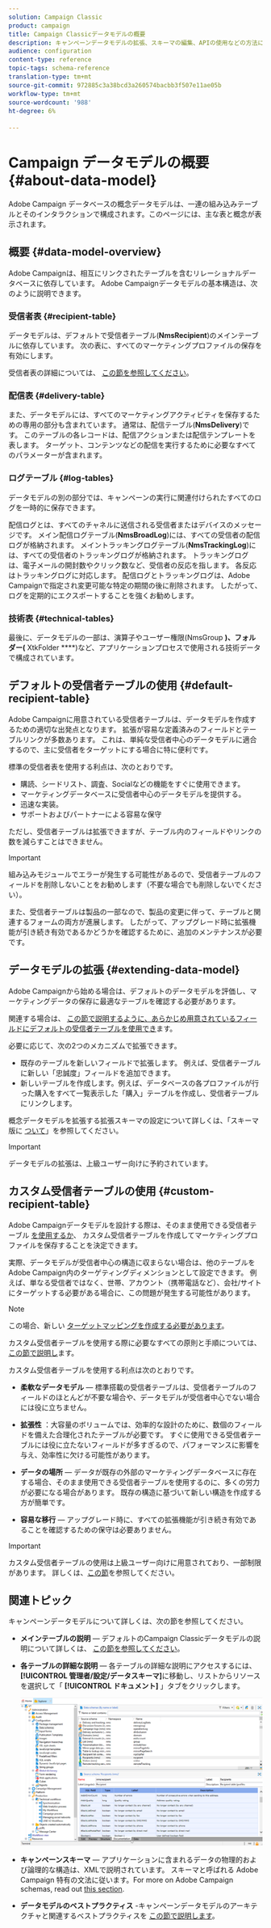 ```yaml
---
solution: Campaign Classic
product: campaign
title: Campaign Classicデータモデルの概要
description: キャンペーンデータモデルの拡張、スキーマの編集、APIの使用などの方法について説明します。
audience: configuration
content-type: reference
topic-tags: schema-reference
translation-type: tm+mt
source-git-commit: 972885c3a38bcd3a260574bacbb3f507e11ae05b
workflow-type: tm+mt
source-wordcount: '988'
ht-degree: 6%

---
```



# Campaign データモデルの概要{#about-data-model}

Adobe Campaign データベースの概念データモデルは、一連の組み込みテーブルとそのインタラクションで構成されます。このページには、主な表と概念が表示されます。

## 概要 {#data-model-overview}

Adobe Campaignは、相互にリンクされたテーブルを含むリレーショナルデータベースに依存しています。 Adobe Campaignデータモデルの基本構造は、次のように説明できます。

### 受信者表 {#recipient-table}

データモデルは、デフォルトで受信者テーブル(**NmsRecipient**)のメインテーブルに依存しています。 次の表に、すべてのマーケティングプロファイルの保存を有効にします。

受信者表の詳細については、 [この節を参照してください](#default-recipient-table)。

### 配信表 {#delivery-table}

また、データモデルには、すべてのマーケティングアクティビティを保存するための専用の部分も含まれています。 通常は、配信テーブル(**NmsDelivery**)です。 このテーブルの各レコードは、配信アクションまたは配信テンプレートを表します。 ターゲット、コンテンツなどの配信を実行するために必要なすべてのパラメーターが含まれます。

### ログテーブル {#log-tables}

データモデルの別の部分では、キャンペーンの実行に関連付けられたすべてのログを一時的に保存できます。

配信ログとは、すべてのチャネルに送信される受信者またはデバイスのメッセージです。 メイン配信ログテーブル(**NmsBroadLog**)には、すべての受信者の配信ログが格納されます。
メイントラッキングログテーブル(**NmsTrackingLog**)には、すべての受信者のトラッキングログが格納されます。 トラッキングログは、電子メールの開封数やクリック数など、受信者の反応を指します。 各反応はトラッキングログに対応します。
配信ログとトラッキングログは、Adobe Campaignで指定され変更可能な特定の期間の後に削除されます。 したがって、ログを定期的にエクスポートすることを強くお勧めします。

### 技術表 {#technical-tables}

最後に、データモデルの一部は、演算子やユーザー権限(NmsGroup **)、フォルダー(** XtkFolder ****)など、アプリケーションプロセスで使用される技術データで構成されています。

## デフォルトの受信者テーブルの使用 {#default-recipient-table}

Adobe Campaignに用意されている受信者テーブルは、データモデルを作成するための適切な出発点となります。 拡張が容易な定義済みのフィールドとテーブルリンクが多数あります。 これは、単純な受信者中心のデータモデルに適合するので、主に受信者をターゲットにする場合に特に便利です。

標準の受信者表を使用する利点は、次のとおりです。

* 購読、シードリスト、調査、Socialなどの機能をすぐに使用できます。
* マーケティングデータベースに受信者中心のデータモデルを提供する。
* 迅速な実装。
* サポートおよびパートナーによる容易な保守

ただし、受信者テーブルは拡張できますが、テーブル内のフィールドやリンクの数を減らすことはできません。

>[!IMPORTANT]
>
>組み込みモジュールでエラーが発生する可能性があるので、受信者テーブルのフィールドを削除しないことをお勧めします（不要な場合でも削除しないでください）。

また、受信者テーブルは製品の一部なので、製品の変更に伴って、テーブルと関連するフォームの両方が進展します。 したがって、アップグレード時に拡張機能が引き続き有効であるかどうかを確認するために、追加のメンテナンスが必要です。

## データモデルの拡張 {#extending-data-model}

Adobe Campaignから始める場合は、デフォルトのデータモデルを評価し、マーケティングデータの保存に最適なテーブルを確認する必要があります。

関連する場合は、 [この節で説明するように、あらかじめ用意されているフィールドにデフォルトの受信者テーブルを使用でき](#default-recipient-table)ます。

必要に応じて、次の2つのメカニズムで拡張できます。

* 既存のテーブルを新しいフィールドで拡張します。 例えば、受信者テーブルに新しい「忠誠度」フィールドを追加できます。
* 新しいテーブルを作成します。例えば、データベースの各プロファイルが行った購入をすべて一覧表示した「購入」テーブルを作成し、受信者テーブルにリンクします。

概念データモデルを拡張する拡張スキーマの設定について詳しくは、「スキーマ版に [ついて](../../configuration/using/about-schema-edition.md)」を参照してください。

>[!IMPORTANT]
>
>データモデルの拡張は、上級ユーザー向けに予約されています。

## カスタム受信者テーブルの使用 {#custom-recipient-table}

Adobe Campaignデータモデルを設計する際は、そのまま使用できる受信者テーブル [を使用するか](#default-recipient-table)、 [](../../configuration/using/about-custom-recipient-table.md) カスタム受信者テーブルを作成してマーケティングプロファイルを保存することを決定できます。

実際、データモデルが受信者中心の構造に収まらない場合は、他のテーブルをAdobe Campaign内のターゲティングディメンションとして設定できます。 例えば、単なる受信者ではなく、世帯、アカウント（携帯電話など）、会社/サイトにターゲットする必要がある場合に、この問題が発生する可能性があります。

>[!NOTE]
>
>この場合、新しい [ターゲットマッピングを作成する必要があります](../../configuration/using/target-mapping.md)。

カスタム受信者テーブルを使用する際に必要なすべての原則と手順については、 [この節で説明し](../../configuration/using/about-custom-recipient-table.md)ます。

カスタム受信者テーブルを使用する利点は次のとおりです。

* **柔軟なデータモデル** — 標準搭載の受信者テーブルは、受信者テーブルのフィールドのほとんどが不要な場合や、データモデルが受信者中心でない場合には役に立ちません。

* **拡張性** ：大容量のボリュームでは、効率的な設計のために、数個のフィールドを備えた合理化されたテーブルが必要です。 すぐに使用できる受信者テーブルには役に立たないフィールドが多すぎるので、パフォーマンスに影響を与え、効率性に欠ける可能性があります。

* **データの場所** — データが既存の外部のマーケティングデータベースに存在する場合、そのまま使用できる受信者テーブルを使用するのに、多くの労力が必要になる場合があります。 既存の構造に基づいて新しい構造を作成する方が簡単です。

* **容易な移行** — アップグレード時に、すべての拡張機能が引き続き有効であることを確認するための保守は必要ありません。

>[!IMPORTANT]
>
>カスタム受信者テーブルの使用は上級ユーザー向けに用意されており、一部制限があります。 詳しくは、[この節](../../configuration/using/about-custom-recipient-table.md)を参照してください。

## 関連トピック

キャンペーンデータモデルについて詳しくは、次の節を参照してください。

* **メインテーブルの説明** — デフォルトのCampaign Classicデータモデルの説明について詳しくは、 [この節を参照してください](../../configuration/using/data-model-description.md)。

* **各テーブルの詳細な説明** — 各テーブルの詳細な説明にアクセスするには、 **[!UICONTROL 管理者/設定/データスキーマ]**&#x200B;に移動し、リストからリソースを選択して「 **[!UICONTROL ドキュメント]** 」タブをクリックします。

   ![](assets/data-model_documentation-tab.png)


* **キャンペーンスキーマ** — アプリケーションに含まれるデータの物理的および論理的な構造は、XMLで説明されています。 スキーマと呼ばれる Adobe Campaign 特有の文法に従います。For more on Adobe Campaign schemas, read out [this section](../../configuration/using/about-schema-reference.md).

* **データモデルのベストプラクティス** -キャンペーンデータモデルのアーキテクチャと関連するベストプラクティスを [この節で説明します](../../configuration/using/data-model-best-practices.md#data-model-architecture)。
